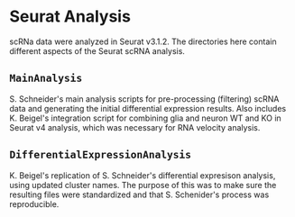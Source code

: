 # Seurat Analysis
scRNa data were analyzed in Seurat v3.1.2. The directories here contain different aspects of the Seurat scRNA analysis.

## `MainAnalysis`
S. Schneider's main analysis scripts for pre-processing (filtering) scRNA data and generating the initial differential expression results. Also includes K. Beigel's integration script for combining glia and neuron WT and KO in Seurat v4 analysis, which was necessary for RNA velocity analysis.

## `DifferentialExpressionAnalysis`
K. Beigel's replication of S. Schneider's differential expresison analysis, using updated cluster names. The purpose of this was to make sure the resulting files were standardized and that S. Schenider's process was reproducible.
